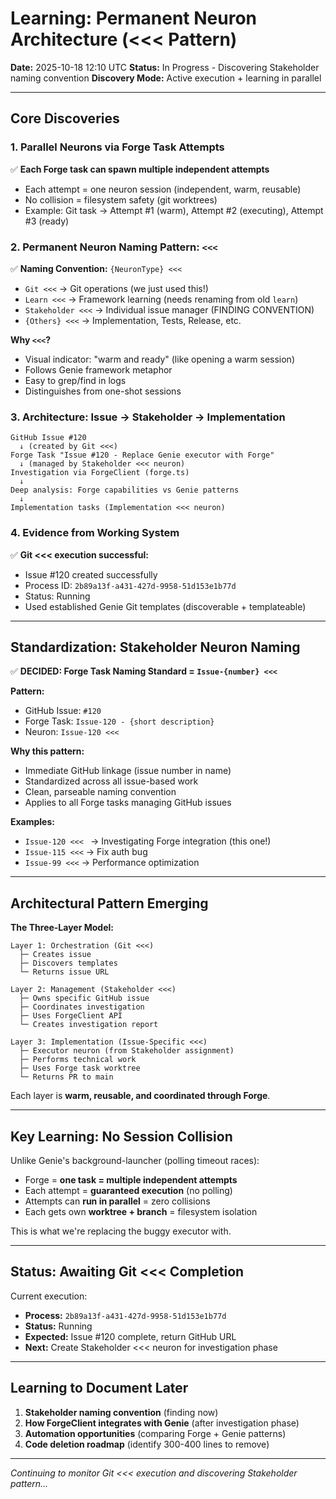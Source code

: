 # Learning: Permanent Neuron Architecture (<<< Pattern)
**Date:** 2025-10-18 12:10 UTC
**Status:** In Progress - Discovering Stakeholder naming convention
**Discovery Mode:** Active execution + learning in parallel

---

## Core Discoveries

### 1. Parallel Neurons via Forge Task Attempts
✅ **Each Forge task can spawn multiple independent attempts**
- Each attempt = one neuron session (independent, warm, reusable)
- No collision = filesystem safety (git worktrees)
- Example: Git task → Attempt #1 (warm), Attempt #2 (executing), Attempt #3 (ready)

### 2. Permanent Neuron Naming Pattern: `<<<`
✅ **Naming Convention:** `{NeuronType} <<<`
- `Git <<<` → Git operations (we just used this!)
- `Learn <<<` → Framework learning (needs renaming from old `learn`)
- `Stakeholder <<<` → Individual issue manager (FINDING CONVENTION)
- `{Others} <<<` → Implementation, Tests, Release, etc.

**Why `<<<`?**
- Visual indicator: "warm and ready" (like opening a warm session)
- Follows Genie framework metaphor
- Easy to grep/find in logs
- Distinguishes from one-shot sessions

### 3. Architecture: Issue → Stakeholder → Implementation
```
GitHub Issue #120
  ↓ (created by Git <<<)
Forge Task "Issue #120 - Replace Genie executor with Forge"
  ↓ (managed by Stakeholder <<< neuron)
Investigation via ForgeClient (forge.ts)
  ↓
Deep analysis: Forge capabilities vs Genie patterns
  ↓
Implementation tasks (Implementation <<< neuron)
```

### 4. Evidence from Working System
✅ **Git <<< execution successful:**
- Issue #120 created successfully
- Process ID: `2b89a13f-a431-427d-9958-51d153e1b77d`
- Status: Running
- Used established Genie Git templates (discoverable + templateable)

---

## Standardization: Stakeholder Neuron Naming

✅ **DECIDED: Forge Task Naming Standard = `Issue-{number} <<<`**

**Pattern:**
- GitHub Issue: `#120`
- Forge Task: `Issue-120 - {short description}`
- Neuron: `Issue-120 <<<`

**Why this pattern:**
- Immediate GitHub linkage (issue number in name)
- Standardized across all issue-based work
- Clean, parseable naming convention
- Applies to all Forge tasks managing GitHub issues

**Examples:**
- `Issue-120 <<< ` → Investigating Forge integration (this one!)
- `Issue-115 <<<` → Fix auth bug
- `Issue-99 <<<` → Performance optimization

---

## Architectural Pattern Emerging

**The Three-Layer Model:**

```
Layer 1: Orchestration (Git <<<)
  ├─ Creates issue
  ├─ Discovers templates
  └─ Returns issue URL

Layer 2: Management (Stakeholder <<<)
  ├─ Owns specific GitHub issue
  ├─ Coordinates investigation
  ├─ Uses ForgeClient API
  └─ Creates investigation report

Layer 3: Implementation (Issue-Specific <<<)
  ├─ Executor neuron (from Stakeholder assignment)
  ├─ Performs technical work
  ├─ Uses Forge task worktree
  └─ Returns PR to main
```

Each layer is **warm, reusable, and coordinated through Forge**.

---

## Key Learning: No Session Collision

Unlike Genie's background-launcher (polling timeout races):
- Forge = **one task = multiple independent attempts**
- Each attempt = **guaranteed execution** (no polling)
- Attempts can **run in parallel** = zero collisions
- Each gets own **worktree + branch** = filesystem isolation

This is what we're replacing the buggy executor with.

---

## Status: Awaiting Git <<< Completion

Current execution:
- **Process:** `2b89a13f-a431-427d-9958-51d153e1b77d`
- **Status:** Running
- **Expected:** Issue #120 complete, return GitHub URL
- **Next:** Create Stakeholder <<< neuron for investigation phase

---

## Learning to Document Later

1. **Stakeholder naming convention** (finding now)
2. **How ForgeClient integrates with Genie** (after investigation phase)
3. **Automation opportunities** (comparing Forge + Genie patterns)
4. **Code deletion roadmap** (identify 300-400 lines to remove)

---

*Continuing to monitor Git <<< execution and discovering Stakeholder pattern...*
